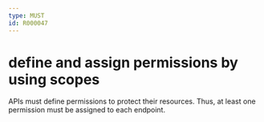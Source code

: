 ```yaml
---
type: MUST
id: R000047
---
```


# define and assign permissions by using scopes

APIs must define permissions to protect their resources. Thus, at least one permission must be assigned to each endpoint.
